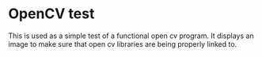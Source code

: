 # OpenCV test
This is used as a simple test of a functional open cv program. It displays an image to make sure that open cv libraries are being properly linked to. 

